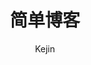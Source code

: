 ---
title: "简单博客"
github: https://github.com/liungkejin/liungkejin.github.io
demo: https://liungkejin.github.io/
author: Kejin
ssg:
  - Jekyll
cms:
  - No Cms
---